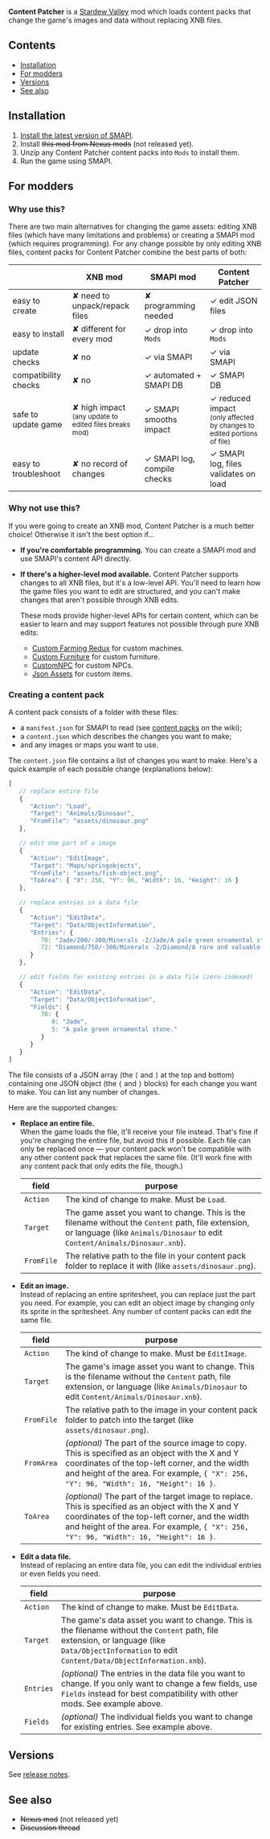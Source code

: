 **Content Patcher** is a [Stardew Valley](http://stardewvalley.net/) mod which loads content packs
that change the game's images and data without replacing XNB files.

## Contents
* [Installation](#installation)
* [For modders](#for-modders)
* [Versions](#versions)
* [See also](#see-also)

## Installation
1. [Install the latest version of SMAPI](https://smapi.io/).
2. Install ~~this mod from Nexus mods~~ (not released yet).
3. Unzip any Content Patcher content packs into `Mods` to install them.
4. Run the game using SMAPI.

## For modders
### Why use this?
There are two main alternatives for changing the game assets: editing XNB files (which have many
limitations and problems) or creating a SMAPI mod (which requires programming). For any change
possible by only editing XNB files, content packs for Content Patcher combine the best parts of
both:

&nbsp;               | XNB mod                         | SMAPI mod               | Content Patcher
-------------------- | ------------------------------- | ----------------------- | ---------------
easy to create       | ✘ need to unpack/repack files  | ✘ programming needed   | ✓ edit JSON files
easy to install      | ✘ different for every mod      | ✓ drop into `Mods`     | ✓ drop into `Mods`
update checks        | ✘ no                           | ✓ via SMAPI            | ✓ via SMAPI
compatibility checks | ✘ no                           | ✓ automated + SMAPI DB | ✓ SMAPI DB
safe to update game  | ✘ high impact<br /><small>(any update to edited files breaks mod)</small> | ✓ SMAPI smooths impact        | ✓ reduced impact<br /><small>(only affected by changes to edited portions of file)</small>
easy to troubleshoot | ✘ no record of changes         | ✓ SMAPI log, compile checks | ✓ SMAPI log, files validates on load

### Why not use this?
If you were going to create an XNB mod, Content Patcher is a much better choice! Otherwise it isn't
the best option if...

* **If you're comfortable programming.** You can create a SMAPI mod and use SMAPI's content API
  directly.
* **If there's a higher-level mod available.** Content Patcher supports changes to all XNB files,
  but it's a low-level API. You'll need to learn how the game files you want to edit are structured,
  and you can't make changes that aren't possible through XNB edits.

  These mods provide higher-level APIs for certain content, which can be easier to learn and may
  support features not possible through pure XNB edits:
  * [Custom Farming Redux](https://www.nexusmods.com/stardewvalley/mods/991) for custom machines.
  * [Custom Furniture](https://www.nexusmods.com/stardewvalley/mods/1254) for custom furniture.
  * [CustomNPC](https://www.nexusmods.com/stardewvalley/mods/1607) for custom NPCs.
  * [Json Assets](https://www.nexusmods.com/stardewvalley/mods/1720) for custom items.

### Creating a content pack
A content pack consists of a folder with these files:
* a `manifest.json` for SMAPI to read (see [content packs](https://stardewvalleywiki.com/Modding:Content_packs) on the wiki);
* a `content.json` which describes the changes you want to make;
* and any images or maps you want to use.

The `content.json` file contains a list of changes you want to make. Here's a quick example of each
possible change (explanations below):

```js
[
   // replace entire file
   {
      "Action": "Load",
      "Target": "Animals/Dinosaur",
      "FromFile": "assets/dinosaur.png"
   },

   // edit one part of a image
   {
      "Action": "EditImage",
      "Target": "Maps/springobjects",
      "FromFile": "assets/fish-object.png",
      "ToArea": { "X": 256, "Y": 96, "Width": 16, "Height": 16 }
   },

   // replace entries in a data file
   {
      "Action": "EditData",
      "Target": "Data/ObjectInformation",
      "Entries": {
         70: "Jade/200/-300/Minerals -2/Jade/A pale green ornamental stone.",
         72: "Diamond/750/-300/Minerals -2/Diamond/A rare and valuable gem."
      }
   },

   // edit fields for existing entries in a data file (zero-indexed)
   {
      "Action": "EditData",
      "Target": "Data/ObjectInformation",
      "Fields": {
         70: {
            0: "Jade",
            5: "A pale green ornamental stone."
         }
      }
   }
]
```

The file consists of a JSON array (the `[` and `]` at the top and bottom) containing one JSON
object (the `{` and `}` blocks) for each change you want to make. You can list any number of
changes.

Here are the supported changes:

* **Replace an entire file.**  
  When the game loads the file, it'll receive your file instead. That's
  fine if you're changing the entire file, but avoid this if possible. Each file can only be
  replaced once — your content pack won't be compatible with any other content pack that replaces
  the same file. (It'll work fine with any content pack that only edits the file, though.)

  field      | purpose
  ---------- | -------
  `Action`   | The kind of change to make. Must be `Load`.
  `Target`   | The game asset you want to change. This is the filename without the `Content` path, file extension, or language (like `Animals/Dinosaur` to edit `Content/Animals/Dinosaur.xnb`).
  `FromFile` | The relative path to the file in your content pack folder to replace it with (like `assets/dinosaur.png`).

* **Edit an image.**  
  Instead of replacing an entire spritesheet, you can replace just the part you need. For example,
  you can edit an object image by changing only its sprite in the spritesheet. Any number of
  content packs can edit the same file.

  field      | purpose
  ---------- | -------
  `Action`   | The kind of change to make. Must be `EditImage`.
  `Target`   | The game's image asset you want to change. This is the filename without the `Content` path, file extension, or language (like `Animals/Dinosaur` to edit `Content/Animals/Dinosaur.xnb`).
  `FromFile` | The relative path to the image in your content pack folder to patch into the target (like `assets/dinosaur.png`).
  `FromArea` | _(optional)_ The part of the source image to copy. This is specified as an object with the X and Y coordinates of the top-left corner, and the width and height of the area. For example, `{ "X": 256, "Y": 96, "Width": 16, "Height": 16 }`.
  `ToArea`   | _(optional)_ The part of the target image to replace. This is specified as an object with the X and Y coordinates of the top-left corner, and the width and height of the area. For example, `{ "X": 256, "Y": 96, "Width": 16, "Height": 16 }`.

* **Edit a data file.**  
  Instead of replacing an entire data file, you can edit the individual entries or even fields you
  need.

  field      | purpose
  ---------- | -------
  `Action`   | The kind of change to make. Must be `EditData`.
  `Target`   | The game's data asset you want to change. This is the filename without the `Content` path, file extension, or language (like `Data/ObjectInformation` to edit `Content/Data/ObjectInformation.xnb`).
  `Entries`  | _(optional)_ The entries in the data file you want to change. If you only want to change a few fields, use `Fields` instead for best compatibility with other mods. See example above.
  `Fields`   | _(optional)_ The individual fields you want to change for existing entries. See example above.

## Versions
See [release notes](release-notes.md).

## See also
* ~~Nexus mod~~ (not released yet)
* ~~Discussion thread~~
